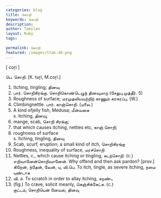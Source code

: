 ```yaml
---
categories: blog
title: சொறி
keywords: சொறி
description: 
author: Tamilan
layout: Ruby
tags: 
 
permalink: சொறி
featured: /images/ttak-48.png
---
```

  
[ coṟi ]  
  
பெ. சொறி. [K. tuṟi, M.coṟi.]  
1. Itching, tingling; தினவு  
2. பார். சொறிசிரங்கு. சொறிகொண்டெழுந் தினவுமாற (சேதுபு.முத்தீர். 5)  
3. Roughness of surface; மரமுதலியவற்றிற் காணும் சுரசுரப்பு. (W.)  
4. Climbingnettle. பார். காஞ்சொறி. (மலை.)  
5. A kind ofjelly fish, Medusa; மீன்வகை  
s. itching, தினவு;  
2. mange, scab, சொறி சிரங்கு;  
3. that which causes itching, nettles etc, காஞ் சொறி;  
4. roughness of surface  
s. Itching, tingling, தினவு  
2. Scab, scurf, eruption; a small kind of itch, சொறிசிரங்கு  
3. Roughness, inequality of surface, மரச்சொறி  
4. Nettles, c., which cause itching or tingling, கடற்சொறி. (c.) எறிவானேன்சொறிவானேன். Why offend and then ask pardon? [prov.]  
கிறேன், ந்தேன், வேன், ய, வி.பெ. To itch, tingle, as severe itching, நமை யுண்டாக  
2. வி. a. To scratch in order to allay itching, சுறண்ட  
3. (fig.) To crave, solicit meanly, கெஞ்சிக்கேட்க. (c.)  
குட்டம், சொறியென் னேவல், தினவு